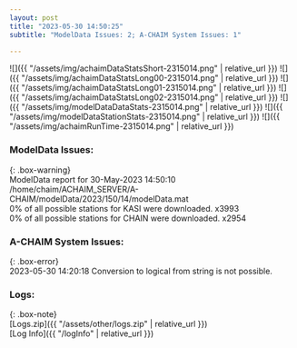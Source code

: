 ```yaml
---
layout: post
title: "2023-05-30 14:50:25"
subtitle: "ModelData Issues: 2; A-CHAIM System Issues: 1"

---
```


![]({{ "/assets/img/achaimDataStatsShort-2315014.png" | relative_url }})
![]({{ "/assets/img/achaimDataStatsLong00-2315014.png" | relative_url }})
![]({{ "/assets/img/achaimDataStatsLong01-2315014.png" | relative_url }})
![]({{ "/assets/img/achaimDataStatsLong02-2315014.png" | relative_url }})
![]({{ "/assets/img/modelDataDataStats-2315014.png" | relative_url }})
![]({{ "/assets/img/modelDataStationStats-2315014.png" | relative_url }})
![]({{ "/assets/img/achaimRunTime-2315014.png" | relative_url }})


### ModelData Issues:  
  
{: .box-warning}  
 ModelData report for 30-May-2023 14:50:10   
 /home/chaim/ACHAIM_SERVER/A-CHAIM/modelData/2023/150/14/modelData.mat   
 0% of all possible stations for KASI were downloaded. x3993   
 0% of all possible stations for CHAIN were downloaded. x2954   
  
### A-CHAIM System Issues:  
  
{: .box-error}  
2023-05-30 14:20:18 Conversion to logical from string is not possible.  

### Logs:  
  
{: .box-note}  
[Logs.zip]({{ "/assets/other/logs.zip" | relative_url }})  
[Log Info]({{ "/logInfo" | relative_url }})  
